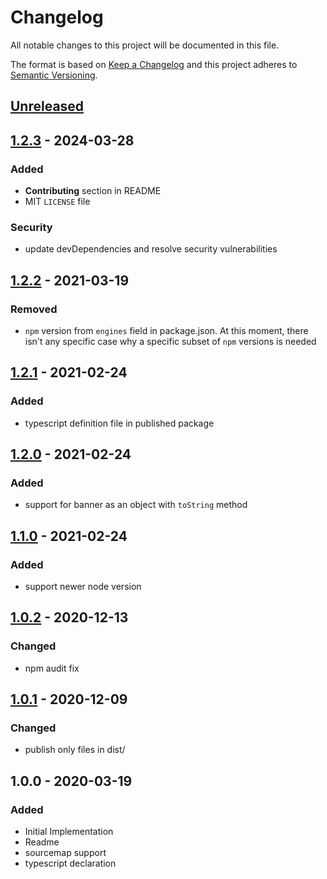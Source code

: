 # Changelog

All notable changes to this project will be documented in this file.

The format is based on [Keep a Changelog](http://keepachangelog.com/en/1.0.0/)
and this project adheres to [Semantic Versioning](http://semver.org/spec/v2.0.0.html).

## [Unreleased]

## [1.2.3] - 2024-03-28

### Added

- **Contributing** section in README
- MIT `LICENSE` file

### Security

- update devDependencies and resolve security vulnerabilities

## [1.2.2] - 2021-03-19

### Removed

- `npm` version from `engines` field in package.json. At this moment, there isn't any specific case why a specific subset of `npm` versions is needed

## [1.2.1] - 2021-02-24

### Added

- typescript definition file in published package

## [1.2.0] - 2021-02-24

### Added

- support for banner as an object with `toString` method

## [1.1.0] - 2021-02-24

### Added

- support newer node version

## [1.0.2] - 2020-12-13

### Changed

- npm audit fix

## [1.0.1] - 2020-12-09

### Changed

- publish only files in dist/

## 1.0.0 - 2020-03-19

### Added

- Initial Implementation
- Readme
- sourcemap support
- typescript declaration

[Unreleased]: https://github.com/stropho/rollup-plugin-banner2/compare/v1.2.3...HEAD
[1.2.3]: https://github.com/stropho/rollup-plugin-banner2/compare/v1.2.2...v1.2.3
[1.2.2]: https://github.com/stropho/rollup-plugin-banner2/compare/v1.2.1...v1.2.2
[1.2.1]: https://github.com/stropho/rollup-plugin-banner2/compare/v1.2.0...v1.2.1
[1.2.0]: https://github.com/stropho/rollup-plugin-banner2/compare/v1.1.0...v1.2.0
[1.1.0]: https://github.com/stropho/rollup-plugin-banner2/compare/v1.0.2...v1.1.0
[1.0.2]: https://github.com/stropho/rollup-plugin-banner2/compare/v1.0.1...v1.0.2
[1.0.1]: https://github.com/stropho/rollup-plugin-banner2/compare/v1.0.0...v1.0.1
